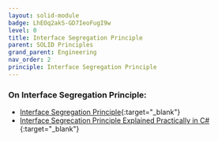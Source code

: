 ```yaml
---
layout: solid-module
badge: LhEOq2akS-GD7IeoFugI9w
level: 0
title: Interface Segregation Principle 
parent: SOLID Principles
grand_parent: Engineering
nav_order: 2
principle: Interface Segregation Principle 
---
```

### On Interface Segregation Principle:

- [Interface Segregation Principle](https://www.youtube.com/watch?v=JVWZR23B_iE&list=PLZlA0Gpn_vH9kocFX7R7BAe_CvvOCO_p9&index=4){:target="\_blank"}
- [Interface Segrecation Principle Explained Practically in C#](https://www.youtube.com/watch?v=y1JiMGP51NE){:target="\_blank"}

